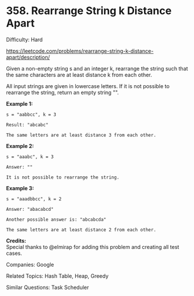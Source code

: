 # 358. Rearrange String k Distance Apart

Difficulty: Hard

https://leetcode.com/problems/rearrange-string-k-distance-apart/description/

Given a non-empty string s and an integer k, rearrange the string such that the same characters are at least distance k from each other.

All input strings are given in lowercase letters. If it is not possible to rearrange the string, return an empty string "".

**Example 1:**
```
s = "aabbcc", k = 3

Result: "abcabc"

The same letters are at least distance 3 from each other.
```
**Example 2:**
```
s = "aaabc", k = 3 

Answer: ""

It is not possible to rearrange the string.
```
**Example 3:**
```
s = "aaadbbcc", k = 2

Answer: "abacabcd"

Another possible answer is: "abcabcda"

The same letters are at least distance 2 from each other.
```

**Credits:**  
Special thanks to @elmirap for adding this problem and creating all test cases.

Companies: Google

Related Topics: Hash Table, Heap, Greedy

Similar Questions: Task Scheduler
